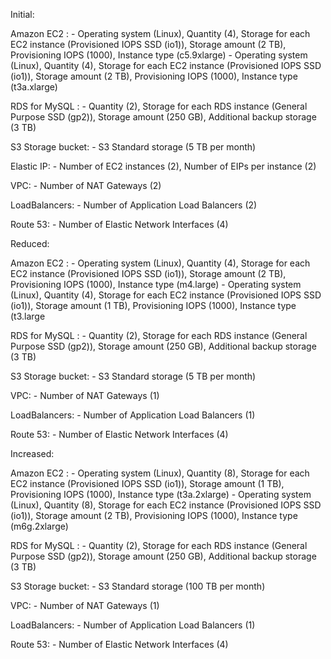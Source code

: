 
Initial:

Amazon EC2 : 
		- Operating system (Linux), Quantity (4), Storage for each EC2 instance (Provisioned IOPS SSD (io1)), Storage amount (2 TB), Provisioning IOPS (1000), Instance type (c5.9xlarge)
		- Operating system (Linux), Quantity (4), Storage for each EC2 instance (Provisioned IOPS SSD (io1)), Storage amount (2 TB), Provisioning IOPS (1000), Instance type (t3a.xlarge)

RDS for MySQL :
		- Quantity (2), Storage for each RDS instance (General Purpose SSD (gp2)), Storage amount (250 GB), Additional backup storage (3 TB)

S3 Storage bucket:
		- S3 Standard storage (5 TB per month)

Elastic IP:
	    - Number of EC2 instances (2), Number of EIPs per instance (2)	

VPC:
		- Number of NAT Gateways (2)

LoadBalancers:
		- Number of Application Load Balancers (2)
		
Route 53:
		- Number of Elastic Network Interfaces (4)
			

Reduced:

Amazon EC2 : 
		- Operating system (Linux), Quantity (4), Storage for each EC2 instance (Provisioned IOPS SSD (io1)), Storage amount (2 TB), Provisioning IOPS (1000), Instance type (m4.large)
		- Operating system (Linux), Quantity (4), Storage for each EC2 instance (Provisioned IOPS SSD (io1)), Storage amount (1 TB), Provisioning IOPS (1000), Instance type (t3.large

RDS for MySQL :
		- Quantity (2), Storage for each RDS instance (General Purpose SSD (gp2)), Storage amount (250 GB), Additional backup storage (3 TB)

S3 Storage bucket:
		- S3 Standard storage (5 TB per month)

VPC:
		- Number of NAT Gateways (1)

LoadBalancers:
		- Number of Application Load Balancers (1)
		
Route 53:
		- Number of Elastic Network Interfaces (4)		
		
Increased: 

Amazon EC2 : 
		- Operating system (Linux), Quantity (8), Storage for each EC2 instance (Provisioned IOPS SSD (io1)), Storage amount (1 TB), Provisioning IOPS (1000), Instance type (t3a.2xlarge)
		- Operating system (Linux), Quantity (8), Storage for each EC2 instance (Provisioned IOPS SSD (io1)), Storage amount (2 TB), Provisioning IOPS (1000), Instance type (m6g.2xlarge)

RDS for MySQL :
		- Quantity (2), Storage for each RDS instance (General Purpose SSD (gp2)), Storage amount (250 GB), Additional backup storage (3 TB)
		
S3 Storage bucket:
		- S3 Standard storage (100 TB per month)
		
VPC:
		- Number of NAT Gateways (1)

LoadBalancers:
		- Number of Application Load Balancers (1)
		
Route 53:
		- Number of Elastic Network Interfaces (4)	